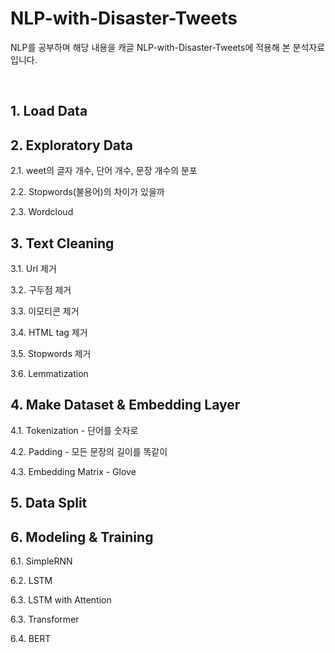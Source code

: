 # NLP-with-Disaster-Tweets
NLP를 공부하며 해당 내용을 캐글 NLP-with-Disaster-Tweets에 적용해 본 분석자료입니다. 

<br>

## 1. Load Data

## 2. Exploratory Data
   2.1. weet의 글자 개수, 단어 개수, 문장 개수의 분포
 
   2.2. Stopwords(불용어)의 차이가 있을까
  
   2.3. Wordcloud

## 3. Text Cleaning
   3.1. Url 제거
  
   3.2. 구두점 제거
  
   3.3. 이모티콘 제거
  
   3.4. HTML tag 제거
  
   3.5. Stopwords 제거
  
   3.6. Lemmatization

## 4. Make Dataset & Embedding Layer
   4.1. Tokenization - 단어를 숫자로
 
   4.2. Padding - 모든 문장의 길이를 똑같이
  
   4.3. Embedding Matrix - Glove

## 5. Data Split

## 6. Modeling & Training
   6.1. SimpleRNN
  
   6.2. LSTM
  
   6.3. LSTM with Attention
  
   6.3. Transformer
  
   6.4. BERT
